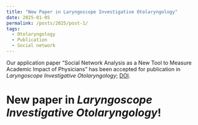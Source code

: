 ```yaml
---
title: "New Paper in Laryngoscope Investigative Otolaryngology"
date: 2025-01-05
permalink: /posts/2025/post-1/
tags:
  - Otolaryngology
  - Publication 
  - Social network
---
```


Our application paper “Social Network Analysis as a New Tool to Measure Academic Impact of Physicians” has been accepted for publication in *Laryngoscope Investigative Otolaryngology*; [DOI](https://doi.org/10.1002/lio2.70060). 


New paper in *Laryngoscope Investigative Otolaryngology*!
=====

